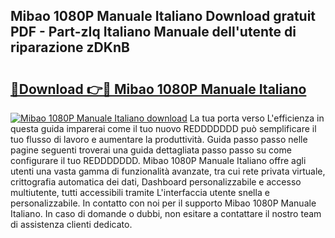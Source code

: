 ## Mibao 1080P Manuale Italiano Download gratuit PDF - Part-zIq Italiano Manuale dell'utente di riparazione zDKnB

# <h2><a href="http://df97cc.blite.top/?on=Mibao+1080P+Manuale+Italiano">🔗Download 👉🔴 Mibao 1080P Manuale Italiano</a></h2>

[![Mibao 1080P Manuale Italiano download](https://i.imgur.com/lujVjoI.png)](http://df97cc.blite.top/?on=Mibao+1080P+Manuale+Italiano)
La tua porta verso L'efficienza in questa guida imparerai come il tuo nuovo REDDDDDDD può semplificare il tuo flusso di lavoro e aumentare la produttività. Guida passo passo nelle pagine seguenti troverai una guida dettagliata passo passo su come configurare il tuo REDDDDDDD. Mibao 1080P Manuale Italiano offre agli utenti una vasta gamma di funzionalità avanzate, tra cui rete privata virtuale, crittografia automatica dei dati, Dashboard personalizzabile e accesso multiutente, tutti accessibili tramite L'interfaccia utente snella e personalizzabile. In contatto con noi per il supporto Mibao 1080P Manuale Italiano. In caso di domande o dubbi, non esitare a contattare il nostro team di assistenza clienti dedicato.
